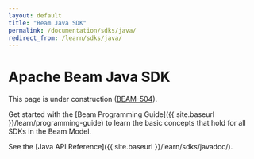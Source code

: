```yaml
---
layout: default
title: "Beam Java SDK"
permalink: /documentation/sdks/java/
redirect_from: /learn/sdks/java/
---
```

# Apache Beam Java SDK

This page is under construction ([BEAM-504](https://issues.apache.org/jira/browse/BEAM-504)).

Get started with the [Beam Programming Guide]({{ site.baseurl }}/learn/programming-guide) to learn the basic concepts that hold for all SDKs in the Beam Model.

See the [Java API Reference]({{ site.baseurl }}/learn/sdks/javadoc/).
